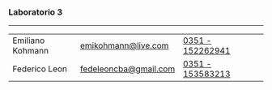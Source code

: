 ### Laboratorio 3

---

<table>
  <tr>
    <td>Emiliano Kohmann</td>
    <td><a href="mailto:emikohmann@live.com">emikohmann@live.com</a></td>
    <td><a href="https://api.whatsapp.com/send?phone=5493512262941">0351 - 152262941</a></td>
  </tr>
  <tr>
    <td>Federico Leon</td>
    <td><a href="mailto:fedeleoncba@gmail.com">fedeleoncba@gmail.com</a></td>
    <td><a href="https://api.whatsapp.com/send?phone=5493513583213">0351 - 153583213</a></td>
    <td></td>
  </tr>
</table>